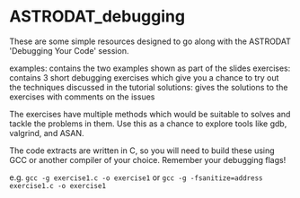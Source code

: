 # ASTRODAT_debugging

These are some simple resources designed to go along with the ASTRODAT 'Debugging Your Code' session.

examples: contains the two examples shown as part of the slides
exercises: contains 3 short debugging exercises which give you a chance to try out the techniques discussed in the tutorial
solutions: gives the solutions to the exercises with comments on the issues

The exercises have multiple methods which would be suitable to solves and tackle the problems in them. Use this as a chance to explore tools like gdb, valgrind, and ASAN.

The code extracts are written in C, so you will need to build these using GCC or another compiler of your choice. Remember your debugging flags!

e.g. `gcc -g exercise1.c -o exercise1` or `gcc -g -fsanitize=address exercise1.c -o exercise1`

